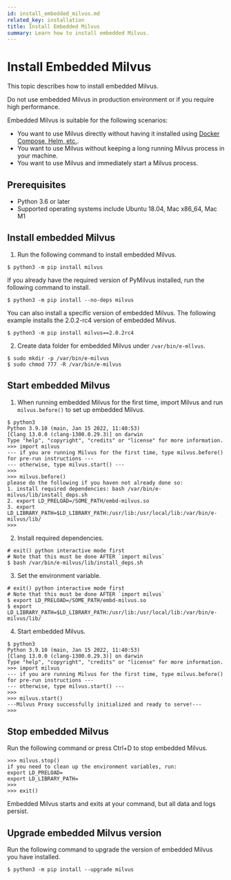 ```yaml
---
id: install_embedded_milvus.md
related_key: installation
title: Install Embedded Milvus
summary: Learn how to install embedded Milvus.
---
```


# Install Embedded Milvus


This topic describes how to install embedded Milvus. 

<div class="alert note">
Do not use embedded Milvus in production environment or if you require high performance.
</div>


Embedded Milvus is suitable for the following scenarios:
- You want to use Milvus directly without having it installed using [Docker Compose, Helm, etc.](install_standalone-docker.md).
- You want to use Milvus without keeping a long running Milvus process in your machine.
- You want to use Milvus and immediately start a Milvus process.

## Prerequisites

- Python 3.6 or later
- Supported operating systems include Ubuntu 18.04, Mac x86_64, Mac M1

## Install embedded Milvus

1. Run the following command to install embedded Milvus. 

```
$ python3 -m pip install milvus
```

If you already have the required version of PyMilvus installed, run the following command to install.

```
$ python3 -m pip install --no-deps milvus
```

You can also install a specific version of embedded Milvus. The following example installs the 2.0.2-rc4 version of embedded Milvus.

```
$ python3 -m pip install milvus==2.0.2rc4
```

2. Create data folder for embedded Milvus under `/var/bin/e-mllvus`.

```
$ sudo mkdir -p /var/bin/e-milvus
$ sudo chmod 777 -R /var/bin/e-milvus
```

## Start embedded Milvus

1. When running embedded Milvus for the first time, import Milvus and run `milvus.before()` to set up embedded Milvus.

```
$ python3
Python 3.9.10 (main, Jan 15 2022, 11:40:53)
[Clang 13.0.0 (clang-1300.0.29.3)] on darwin
Type "help", "copyright", "credits" or "license" for more information.
>>> import milvus
--- if you are running Milvus for the first time, type milvus.before() for pre-run instructions ---
--- otherwise, type milvus.start() ---
>>>
>>> milvus.before()
please do the following if you haven not already done so:
1. install required dependencies: bash /var/bin/e-milvus/lib/install_deps.sh
2. export LD_PRELOAD=/SOME_PATH/embd-milvus.so
3. export LD_LIBRARY_PATH=$LD_LIBRARY_PATH:/usr/lib:/usr/local/lib:/var/bin/e-milvus/lib/
>>>
```

2. Install required dependencies.

```
# exit() python interactive mode first
# Note that this must be done AFTER `import milvus`
$ bash /var/bin/e-milvus/lib/install_deps.sh
```

3. Set the environment variable.

```
# exit() python interactive mode first
# Note that this must be done AFTER `import milvus`
$ export LD_PRELOAD=/SOME_PATH/embd-milvus.so
$ export LD_LIBRARY_PATH=$LD_LIBRARY_PATH:/usr/lib:/usr/local/lib:/var/bin/e-milvus/lib/
```

4. Start embedded Milvus.

```
$ python3
Python 3.9.10 (main, Jan 15 2022, 11:40:53)
[Clang 13.0.0 (clang-1300.0.29.3)] on darwin
Type "help", "copyright", "credits" or "license" for more information.
>>> import milvus
--- if you are running Milvus for the first time, type milvus.before() for pre-run instructions ---
--- otherwise, type milvus.start() ---
>>>
>>> milvus.start()
---Milvus Proxy successfully initialized and ready to serve!---
>>>
```

## Stop embedded Milvus

Run the following command or press Ctrl+D to stop embedded Milvus.

```
>>> milvus.stop()
if you need to clean up the environment variables, run:
export LD_PRELOAD=
export LD_LIBRARY_PATH=
>>>
>>> exit()
```

<div class="alert note">
Embedded Milvus starts and exits at your command, but all data and logs persist.
</div>

## Upgrade embedded Milvus version

Run the following command to upgrade the version of embedded Milvus you have installed.

```
$ python3 -m pip install --upgrade milvus
```

